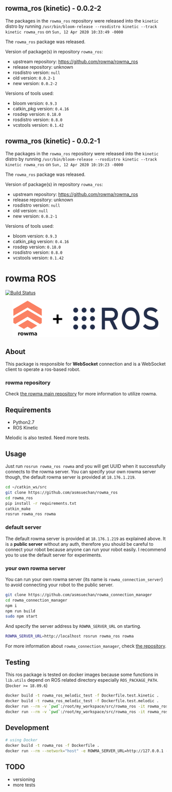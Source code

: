 ## rowma_ros (kinetic) - 0.0.2-2

The packages in the `rowma_ros` repository were released into the `kinetic` distro by running `/usr/bin/bloom-release --rosdistro kinetic --track kinetic rowma_ros` on `Sun, 12 Apr 2020 10:33:49 -0000`

The `rowma_ros` package was released.

Version of package(s) in repository `rowma_ros`:

- upstream repository: https://github.com/rowma/rowma_ros
- release repository: unknown
- rosdistro version: `null`
- old version: `0.0.2-1`
- new version: `0.0.2-2`

Versions of tools used:

- bloom version: `0.9.3`
- catkin_pkg version: `0.4.16`
- rosdep version: `0.18.0`
- rosdistro version: `0.8.0`
- vcstools version: `0.1.42`


## rowma_ros (kinetic) - 0.0.2-1

The packages in the `rowma_ros` repository were released into the `kinetic` distro by running `/usr/bin/bloom-release --rosdistro kinetic --track kinetic rowma_ros` on `Sun, 12 Apr 2020 10:19:23 -0000`

The `rowma_ros` package was released.

Version of package(s) in repository `rowma_ros`:

- upstream repository: https://github.com/rowma/rowma_ros
- release repository: unknown
- rosdistro version: `null`
- old version: `null`
- new version: `0.0.2-1`

Versions of tools used:

- bloom version: `0.9.3`
- catkin_pkg version: `0.4.16`
- rosdep version: `0.18.0`
- rosdistro version: `0.8.0`
- vcstools version: `0.1.42`


# rowma ROS
[![Build Status](https://travis-ci.com/asmsuechan/rowma_ros.svg?branch=master)](https://travis-ci.com/asmsuechan/rowma_ros)

<p align="center">
  <img width="460" src="/logo.png">
</p>

## About
This package is responsible for **WebSocket** connection and is a WebSocket client to operate a ros-based robot.

### rowma repository
Check [the rowma main repository](https://github.com/asmsuechan/rowma) for more information to utilize rowma.

## Requirements
* Python2.7
* ROS Kinetic

Melodic is also tested. Need more tests.

## Usage
Just run `rosrun rowma_ros rowma` and you will get UUID when it successfully connects to the rowma server. You can specify your own rowma server though, the default rowma server is provided at `18.176.1.219`.

```sh
cd ~/catkin_ws/src
git clone https://github.com/asmsuechan/rowma_ros
cd rowma_ros
pip install -r requirements.txt
catkin_make
rosrun rowma_ros rowma
```

### default server
The default rowma server is provided at `18.176.1.219` as explained above. It is a **public server** without any auth, therefore you should be careful to connect your robot because anyone can run your robot easily. I recommend you to use the default server for experiments.

### your own rowma server
You can run your own rowma server (its name is `rowma_connection_server`) to avoid connecting your robot to the public server.

```sh
git clone https://github.com/asmsuechan/rowma_connection_manager
cd rowma_connection_manager
npm i
npm run build
sudo npm start
```

And specify the server address by `ROWMA_SERVER_URL` on starting.

```sh
ROWMA_SERVER_URL=http://localhost rosrun rowma_ros rowma
```

For more information about `rowma_connection_manager`, check [the repository](https://github.com/asmsuechan/rowma_connection_manager).

## Testing
This ros package is tested on docker images because some functions in `lib.utils` depend on ROS related directory especially `ROS_PACKAGE_PATH`. (`Docker >= 18.09.6`)

```sh
docker build -t rowma_ros_melodic_test -f Dockerfile.test.kinetic .
docker build -t rowma_ros_melodic_test -f Dockerfile.test.melodic .
docker run --rm -v `pwd`:/root/my_workspace/src/rowma_ros -it rowma_ros_kinetic_test
docker run --rm -v `pwd`:/root/my_workspace/src/rowma_ros -it rowma_ros_melodic_test
```

## Development
```sh
# using Docker
docker build -t rowma_ros -f Dockerfile .
docker run --rm --network="host" -e ROWMA_SERVER_URL=http://127.0.0.1 -it rowma_ros
```
## TODO
* versioning
* more tests
